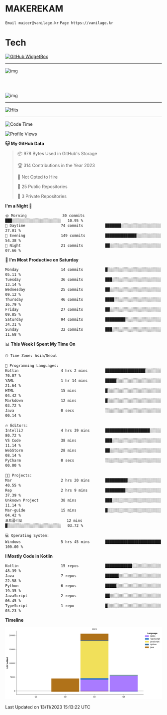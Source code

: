 # MAKEREKAM

`Email maicer@vanilage.kr`
`Page https://vanilage.kr`

# Tech

[![GitHub WidgetBox](https://github-widgetbox.vercel.app/api/skills?languages=python,js,ts,c,cpp,cs,java,kotlin,bash,md,html,css,xml,yaml,swift,powershell,json,R,SQL,php&tools=git,npm,gradle,nodejs,vercel,nginx&includeNames=true&theme=darkmode)](https://github.com/Jurredr/github-widgetbox)

---

![img](https://github-readme-stats.vercel.app/api/top-langs/?username=MAKEREKAM&layout=compact&theme=gruvbox)

<br>
<br>

![img](https://github-readme-stats.vercel.app/api/?username=MAKEREKAM&layout=compact&theme=gruvbox)

---

[![Hits](https://hits.seeyoufarm.com/api/count/incr/badge.svg?url=https%3A%2F%2Fgithub.com%2FMAKEREKAM&count_bg=%234A49D1&title_bg=%23555555&icon=&icon_color=%23E7E7E7&title=방문&edge_flat=false)](https://hits.seeyoufarm.com)

---

<!--START_SECTION:waka-->
![Code Time](http://img.shields.io/badge/Code%20Time-77%20hrs%2036%20mins-blue)

![Profile Views](http://img.shields.io/badge/Profile%20Views-0-blue)

**🐱 My GitHub Data** 

> 📦 978 Bytes Used in GitHub's Storage 
 > 
> 🏆 314 Contributions in the Year 2023
 > 
> 🚫 Not Opted to Hire
 > 
> 📜 25 Public Repositories 
 > 
> 🔑 3 Private Repositories 
 > 
**I'm a Night 🦉** 

```text
🌞 Morning                30 commits          ███░░░░░░░░░░░░░░░░░░░░░░   10.95 % 
🌆 Daytime                74 commits          ███████░░░░░░░░░░░░░░░░░░   27.01 % 
🌃 Evening                149 commits         ██████████████░░░░░░░░░░░   54.38 % 
🌙 Night                  21 commits          ██░░░░░░░░░░░░░░░░░░░░░░░   07.66 % 
```
📅 **I'm Most Productive on Saturday** 

```text
Monday                   14 commits          █░░░░░░░░░░░░░░░░░░░░░░░░   05.11 % 
Tuesday                  36 commits          ███░░░░░░░░░░░░░░░░░░░░░░   13.14 % 
Wednesday                25 commits          ██░░░░░░░░░░░░░░░░░░░░░░░   09.12 % 
Thursday                 46 commits          ████░░░░░░░░░░░░░░░░░░░░░   16.79 % 
Friday                   27 commits          ██░░░░░░░░░░░░░░░░░░░░░░░   09.85 % 
Saturday                 94 commits          █████████░░░░░░░░░░░░░░░░   34.31 % 
Sunday                   32 commits          ███░░░░░░░░░░░░░░░░░░░░░░   11.68 % 
```


📊 **This Week I Spent My Time On** 

```text
🕑︎ Time Zone: Asia/Seoul

💬 Programming Languages: 
Kotlin                   4 hrs 2 mins        ██████████████████░░░░░░░   70.07 % 
YAML                     1 hr 14 mins        █████░░░░░░░░░░░░░░░░░░░░   21.64 % 
HTML                     15 mins             █░░░░░░░░░░░░░░░░░░░░░░░░   04.42 % 
Markdown                 12 mins             █░░░░░░░░░░░░░░░░░░░░░░░░   03.72 % 
Java                     0 secs              ░░░░░░░░░░░░░░░░░░░░░░░░░   00.14 % 

🔥 Editors: 
IntelliJ                 4 hrs 39 mins       ████████████████████░░░░░   80.72 % 
VS Code                  38 mins             ███░░░░░░░░░░░░░░░░░░░░░░   11.14 % 
WebStorm                 28 mins             ██░░░░░░░░░░░░░░░░░░░░░░░   08.14 % 
PyCharm                  0 secs              ░░░░░░░░░░░░░░░░░░░░░░░░░   00.00 % 

🐱‍💻 Projects: 
Mar                      2 hrs 20 mins       ██████████░░░░░░░░░░░░░░░   40.55 % 
Rep                      2 hrs 9 mins        █████████░░░░░░░░░░░░░░░░   37.39 % 
Unknown Project          38 mins             ███░░░░░░░░░░░░░░░░░░░░░░   11.14 % 
Mar-guide                15 mins             █░░░░░░░░░░░░░░░░░░░░░░░░   04.42 % 
포트폴리오                    12 mins             █░░░░░░░░░░░░░░░░░░░░░░░░   03.72 % 

💻 Operating System: 
Windows                  5 hrs 45 mins       █████████████████████████   100.00 % 
```

**I Mostly Code in Kotlin** 

```text
Kotlin                   15 repos            ████████████░░░░░░░░░░░░░   48.39 % 
Java                     7 repos             ██████░░░░░░░░░░░░░░░░░░░   22.58 % 
Python                   6 repos             █████░░░░░░░░░░░░░░░░░░░░   19.35 % 
JavaScript               2 repos             ██░░░░░░░░░░░░░░░░░░░░░░░   06.45 % 
TypeScript               1 repo              █░░░░░░░░░░░░░░░░░░░░░░░░   03.23 % 
```



**Timeline**

![Lines of Code chart](https://raw.githubusercontent.com/MAKEREKAM/MAKEREKAM/main/assets/bar_graph.png)


 Last Updated on 13/11/2023 15:13:22 UTC
<!--END_SECTION:waka-->
